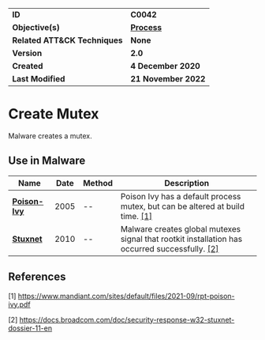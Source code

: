 <table>
<tr>
<td><b>ID</b></td>
<td><b>C0042</b></td>
</tr>
<tr>
<td><b>Objective(s)</b></td>
<td><b><a href="../process">Process</a></b></td>
</tr>
<tr>
<td><b>Related ATT&CK Techniques</b></td>
<td><b>None</b></td>
</tr>
<tr>
<td><b>Version</b></td>
<td><b>2.0</b></td>
</tr>
<tr>
<td><b>Created</b></td>
<td><b>4 December 2020</b></td>
</tr>
<tr>
<td><b>Last Modified</b></td>
<td><b>21 November 2022</b></td>
</tr>
</table>


# Create Mutex

Malware creates a mutex. 

## Use in Malware

|Name|Date|Method|Description|
|---|---|---|---|
|[**Poison-Ivy**](../xample-malware/poison-ivy.md)|2005|--|Poison Ivy has a default process mutex, but can be altered at build time. [[1]](#1)|
|[**Stuxnet**](../xample-malware/stuxnet.md)|2010|--|Malware creates global mutexes signal that rootkit installation has occurred successfully. [[2]](#2)|

## References

<a name="1">[1]</a> https://www.mandiant.com/sites/default/files/2021-09/rpt-poison-ivy.pdf

<a name="2">[2]</a> https://docs.broadcom.com/doc/security-response-w32-stuxnet-dossier-11-en
